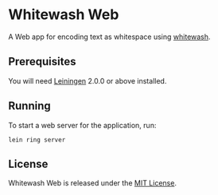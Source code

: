 # Whitewash Web

A Web app for encoding text as whitespace using [whitewash](https://github.com/bundacia/whitewash).

## Prerequisites

You will need [Leiningen][] 2.0.0 or above installed.

[leiningen]: https://github.com/technomancy/leiningen

## Running

To start a web server for the application, run:

    lein ring server

## License

Whitewash Web is released under the [MIT License](http://www.opensource.org/licenses/MIT).
